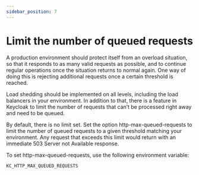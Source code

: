 ```yaml
---
sidebar_position: 7
---
```


#	Limit the number of queued requests

A production environment should protect itself from an overload situation, so that it responds to as many valid requests as possible, and to continue regular operations once the situation returns to normal again. One way of doing this is rejecting additional requests once a certain threshold is reached.

Load shedding should be implemented on all levels, including the load balancers in your environment. In addition to that, there is a feature in Keycloak to limit the number of requests that can’t be processed right away and need to be queued. 

By default, there is no limit set. Set the option http-max-queued-requests to limit the number of queued requests to a given threshold matching your environment. Any request that exceeds this limit would return with an immediate 503 Server not Available response.

To set http-max-queued-requests, use the following environment variable:

`KC_HTTP_MAX_QUEUED_REQUESTS`


